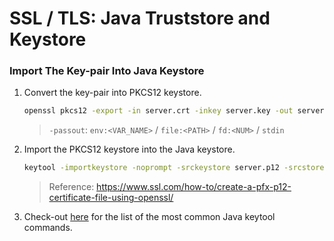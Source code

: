 # SSL / TLS: Java Truststore and Keystore


### Import The Key-pair Into Java Keystore

1. Convert the key-pair into PKCS12 keystore.

    ```sh
    openssl pkcs12 -export -in server.crt -inkey server.key -out server.p12 -passout env:KEYPAIR_PWD -name server-name
    ```

    > `-passout`: `env:<VAR_NAME>` / `file:<PATH>` / `fd:<NUM>` / `stdin`

2. Import the PKCS12 keystore into the Java keystore.

    ```sh
    keytool -importkeystore -noprompt -srckeystore server.p12 -srcstoretype pkcs12 -srcstorepass <KEYPAIR_PWD> -destkeystore server.jks -deststoretype JKS -deststorepass <KEYSTORE_PWD>
    ```

    > Reference: https://www.ssl.com/how-to/create-a-pfx-p12-certificate-file-using-openssl/

3. Check-out [here](https://www.sslshopper.com/article-most-common-java-keytool-keystore-commands.html) for the list of the most common Java keytool commands.

